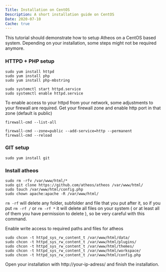 ```yaml
---
Title: Installation on CentOS
Description: A short installation guide on CentOS
Date: 2020-07-10
Cache: true
---
```

This tutorial should demonstrate how to setup Atheos on a CentOS based system. Depending on your installation, some steps might not be required anymore. 

### HTTPD + PHP setup

    sudo yum install httpd
    sudo yum install php
    sudo yum install php-mbstring

    sudo systemctl start httpd.service
    sudo systemctl enable httpd.service

To enable access to your httpd from your network, some adjustments to your firewall are required.
Get your firewall zone and enable http port in that zone (default is public)

    firewall-cmd --list-all

    firewall-cmd --zone=public --add-service=http --permanent
    firewall-cmd --reload
    
### GIT setup

    sudo yum install git

### Install atheos

    sudo rm -rfv /var/www/html/*
    sudo git clone https://github.com/atheos/atheos /var/www/html/
    sudo touch /var/www/html/config.php
    sudo chown apache:apache -R /var/www/html/

```rm -rf``` will delete any folder, subfolder and file that you put after it, so if you put ```rm -rf /``` or ```rm -rf *``` it will delete all files on your system ( or at least all of them you have permission to delete ), so be very careful with this command.

Enable write access to required paths and files for atheos

    sudo chcon -t httpd_sys_rw_content_t /var/www/html/data/
    sudo chcon -t httpd_sys_rw_content_t /var/www/html/plugins/
    sudo chcon -t httpd_sys_rw_content_t /var/www/html/themes/
    sudo chcon -t httpd_sys_rw_content_t /var/www/html/workspace/
    sudo chcon -t httpd_sys_rw_content_t /var/www/html/config.php

Open your installation with http://your-ip-adress/ and finish the installation. 